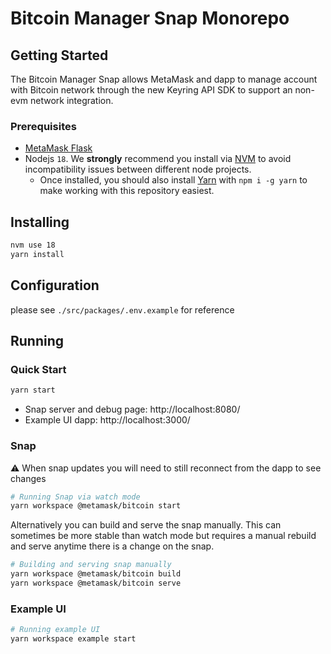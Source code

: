 # Bitcoin Manager Snap Monorepo

## Getting Started

The Bitcoin Manager Snap allows MetaMask and dapp to manage account with Bitcoin network through the new Keyring API SDK to support an non-evm network integration.

### Prerequisites

- [MetaMask Flask](https://metamask.io/flask/)
- Nodejs `18`. We **strongly** recommend you install via [NVM](https://github.com/creationix/nvm) to avoid incompatibility issues between different node projects.
  - Once installed, you should also install [Yarn](http://yarnpkg.com/) with `npm i -g yarn` to make working with this repository easiest.

## Installing

```bash
nvm use 18
yarn install
```

## Configuration

please see `./src/packages/.env.example` for reference

## Running

### Quick Start

```bash
yarn start
```

- Snap server and debug page: http://localhost:8080/
- Example UI dapp: http://localhost:3000/

### Snap

⚠️ When snap updates you will need to still reconnect from the dapp to see changes

```bash
# Running Snap via watch mode
yarn workspace @metamask/bitcoin start
```

Alternatively you can build and serve the snap manually. This can sometimes be more stable than watch mode but requires
a manual rebuild and serve anytime there is a change on the snap.

```bash
# Building and serving snap manually
yarn workspace @metamask/bitcoin build
yarn workspace @metamask/bitcoin serve
```

### Example UI

```bash
# Running example UI
yarn workspace example start
```
